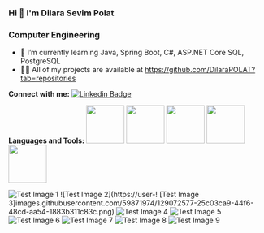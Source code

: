 ### Hi 👋 I'm Dilara Sevim Polat
###                           Computer Engineering
 * 🌱 I’m currently learning Java, Spring Boot, C#, ASP.NET Core SQL, PostgreSQL
 * 👨‍💻 All of my projects are available at https://github.com/DilaraPOLAT?tab=repositories


 **Connect with me:**
 [![Linkedin Badge](https://img.shields.io/badge/dilara-sevim-polat-48a13919a/-follow%20on%20linkedin-blue?style=for-the-badge&logo=linkedin)](https://www.linkedin.com/in/dilara-sevim-polat-48a13919a/)





 **Languages and Tools:**
 <code><img height="75" src="https://image.flaticon.com/icons/svg/882/882710.svg"></code>
 <code><img height="75" src="https://image.flaticon.com/icons/svg/917/917316.svg"></code>
 <code><img height="75" src="https://image.flaticon.com/icons/svg/887/887813.svg"></code>
 <code><img height="75" src="https://www.vectorlogo.zone/logos/swift/swift-ar21.svg"></code>
 <code><img height="75" src="https://image.flaticon.com/icons/svg/3288/3288086.svg"></code>
 
 ![Test Image 1](https://user-images.githubusercontent.com/59871974/129071984-1b28b74f-9356-4289-bd03-3955b8d0b542.png)   ![Test Image 2](https://user-!  [Test Image 3]images.githubusercontent.com/59871974/129072577-25c03ca9-44f6-48cd-aa54-1883b311c83c.png)  ![Test Image 4](https://user-images.githubusercontent.com/59871974/129072661-125f9a6d-f1b2-4e39-bf2b-536d712f15e6.png)   ![Test Image 5](https://user-images.githubusercontent.com/59871974/129072783-2a759679-745a-490c-ac33-60dfba47201e.png)   ![Test Image 6](https://user-images.githubusercontent.com/59871974/129073136-cc1fc48d-710d-4525-b9c7-7de153e58cc5.png)    ![Test Image 7](https://user-images.githubusercontent.com/59871974/129073230-6588023b-9cfa-4c34-9e9d-4de12df8ac71.png)    ![Test Image 8](https://user-images.githubusercontent.com/59871974/129073331-17e3f3cc-6280-43c1-889f-3a3963e1de86.png)    ![Test Image 9](https://www.postgresql.org/)





<!--
**DilaraPOLAT/DilaraPOLAT** is a ✨ _special_ ✨ repository because its `README.md` (this file) appears on your GitHub profile.

Here are some ideas to get you started:

- 🔭 I’m currently working on ...
### 🌱 I’m currently learning Java, Spring Boot, C#, ASP.NET Core, SQL  PostgreSQL,
- 👯 I’m looking to collaborate on ...
- 🤔 I’m looking for help with ...
- 💬 Ask me about ...
- 📫 How to reach me: ...
- 😄 Pronouns: ...
- ⚡ Fun fact: ...
-->
